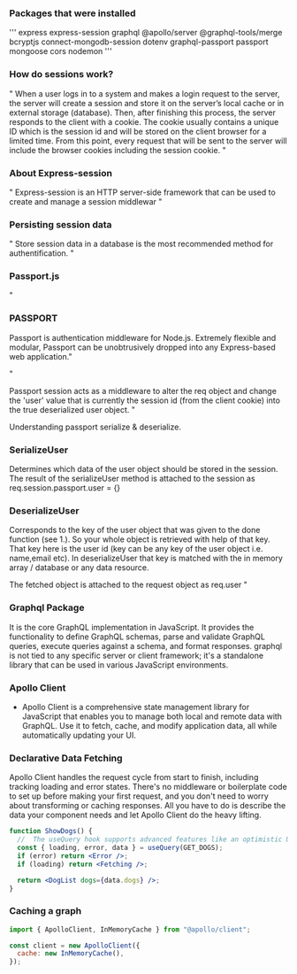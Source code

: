 ### Packages that were installed

'''
express express-session graphql @apollo/server @graphql-tools/merge bcryptjs connect-mongodb-session dotenv graphql-passport passport mongoose cors nodemon
'''

### How do sessions work?

"
When a user logs in to a system and makes a login request to the server, the server will create a session and store it on the server’s local cache or in external storage (database).
Then, after finishing this process, the server responds to the client with a cookie.
The cookie usually contains a unique ID which is the session id and will be stored on the client browser for a limited time.
From this point, every request that will be sent to the server will include the browser cookies including the session cookie.
"

### About Express-session

"
Express-session is an HTTP server-side framework that can be used to create and manage a session middlewar
"

### Persisting session data

"
Store session data in a database is the most recommended method for authentification.
"

### Passport.js

"

### PASSPORT

Passport is authentication middleware for Node.js. Extremely flexible and modular, Passport can be unobtrusively dropped into any Express-based web application."

"

Passport session acts as a middleware to alter the req object and change the 'user' value that is currently the session id (from the client cookie) into the true deserialized user object.
"

Understanding passport serialize & deserialize.

### SerializeUser

Determines which data of the user object should be stored in the session. The result of the serializeUser method is attached to the session as req.session.passport.user = {}

### DeserializeUser

Corresponds to the key of the user object that was given to the done function (see 1.). So your whole object is retrieved with help of that key. That key here is the user id (key can be any key of the user object i.e. name,email etc). In deserializeUser that key is matched with the in memory array / database or any data resource.

The fetched object is attached to the request object as req.user
"

### Graphql Package

It is the core GraphQL implementation in JavaScript.
It provides the functionality to define GraphQL schemas, parse and validate GraphQL queries, execute queries against a schema, and format responses.
graphql is not tied to any specific server or client framework; it's a standalone library that can be used in various JavaScript environments.

### Apollo Client

- Apollo Client is a comprehensive state management library for JavaScript that enables you to manage both local and remote data with GraphQL. Use it to fetch, cache, and modify application data, all while automatically updating your UI.

### Declarative Data Fetching

Apollo Client handles the request cycle from start to finish, including tracking loading and error states. There's no middleware or boilerplate code to set up before making your first request, and you don't need to worry about transforming or caching responses. All you have to do is describe the data your component needs and let Apollo Client do the heavy lifting.

```jsx
function ShowDogs() {
  //  The useQuery hook supports advanced features like an optimistic UI, refetching, and pagination.
  const { loading, error, data } = useQuery(GET_DOGS);
  if (error) return <Error />;
  if (loading) return <Fetching />;

  return <DogList dogs={data.dogs} />;
}
```

### Caching a graph

```jsx
import { ApolloClient, InMemoryCache } from "@apollo/client";

const client = new ApolloClient({
  cache: new InMemoryCache(),
});
```
